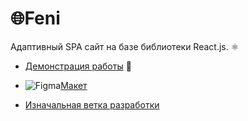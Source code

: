 # 🌐**Feni**  

Адаптивный SPA сайт на базе библиотеки React.js. ⚛️    

- [Демонстрация работы](https://feni.pages.dev/) 🔗   
- ![Figma](https://img.shields.io/badge/figma-black?style=for-the-badge&logo=figma)[Макет](https://www.figma.com/file/X9DR9ThkQiIW1Vv4BjDB1P/Whales-Design-2.0?type=design&node-id=299-461&mode=design)

- [Изначальная ветка разработки](https://github.com/jkenix/jkenix.github.io/tree/feni)  
